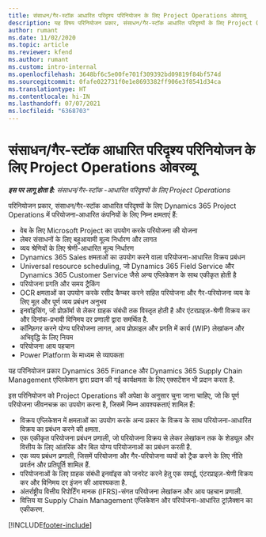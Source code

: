 ```yaml
---
title: संसाधन/गैर-स्टॉक आधारित परिदृश्य परिनियोजन के लिए Project Operations ओवरव्यू
description: यह विषय परिनियोजन प्रकार, संसाधन/गैर-स्टॉक आधारित परिदृश्यों के लिए Project Operations के बारे में जानकारी प्रदान करता है.
author: rumant
ms.date: 11/02/2020
ms.topic: article
ms.reviewer: kfend
ms.author: rumant
ms.custom: intro-internal
ms.openlocfilehash: 3648bf6c5e00fe701f309392bd09819f84bf574d
ms.sourcegitcommit: 0fafe022731f0e1e8693382ff906e3f8541d34ca
ms.translationtype: HT
ms.contentlocale: hi-IN
ms.lasthandoff: 07/07/2021
ms.locfileid: "6368703"
---
```

# <a name="project-operations-for-resourcenon-stocked-based-scenarios-deployment-overview"></a>संसाधन/गैर-स्टॉक आधारित परिदृश्य परिनियोजन के लिए Project Operations ओवरव्यू

_**इस पर लागू होता है:** संसाधन/गैर-स्टॉक -आधारित परिदृश्यों के लिए Project Operations_

परिनियोजन प्रकार, संसाधन/गैर-स्टॉक आधारित परिदृश्यों के लिए Dynamics 365 Project Operations में परियोजना-आधारित कंपनियों के लिए निम्न क्षमताएं हैं:

- वेब के लिए Microsoft Project का उपयोग करके परियोजना की योजना
- लेबर संसाधनों के लिए बहुआयामी मूल्य निर्धारण और लागत
- व्यय श्रेणियों के लिए श्रेणी-आधारित मूल्य निर्धारण
- Dynamics 365 Sales क्षमताओं का उपयोग करने वाला परियोजना-आधारित विक्रय प्रबंधन
- Universal resource scheduling, जो Dynamics 365 Field Service और Dynamics 365 Customer Service जैसे अन्य एप्लिकेशन के साथ एकीकृत होती है
- परियोजना प्रगति और समय ट्रैकिंग
- OCR क्षमताओं का उपयोग करके रसीद कैप्चर करने सहित परियोजना और गैर-परियोजना व्यय के लिए मूल और पूर्ण व्यय प्रबंधन अनुभव
- इनवॉइसिंग, जो प्रोफ़ॉर्मा से लेकर ग्राहक संबंधी तक विस्तृत होती है और एंटरप्राइज़-श्रेणी विक्रय कर और दिनांक-प्रभावी विनिमय दर प्रणाली द्वारा समर्थित है.
- कॉन्फ़िगर करने योग्य परियोजना लागत, आय प्रोफ़ाइल और प्रगति में कार्य (WIP) लेखांकन और अभिवृद्धि के लिए नियम
- परियोजना आय पहचान
- Power Platform के माध्यम से व्यापकता

यह परिनियोजन प्रकार Dynamics 365 Finance और Dynamics 365 Supply Chain Management एप्लिकेशन द्वारा प्रदान की गई कार्यक्षमता के लिए एक्सटेंशन भी प्रदान करता है.

इस परिनियोजन को Project Operations की अपेक्षा के अनुसार चुना जाना चाहिए, जो कि पूर्ण परियोजना जीवनचक्र का उपयोग करना है, जिसमें निम्न आवश्यकताएं शामिल हैं:

- विक्रय एप्लिकेशन में क्षमताओं का उपयोग करके अन्य प्रकार के विक्रय के साथ परियोजना-आधारित विक्रय का प्रबंधन करने की क्षमता.
- एक एकीकृत परियोजना प्रबंधन प्रणाली, जो परियोजना विक्रय से लेकर लेखांकन तक के शेड्यूल और वित्तीय के लिए आंतरिक और बिल योग्य परियोजनाओं का प्रबंधन करती है.
- एक व्यय प्रबंधन प्रणाली, जिसमें परियोजना और गैर-परियोजना व्ययों को ट्रैक करने के लिए नीति प्रवर्तन और प्रतिपूर्ति शामिल हैं.
- परियोजनाओं के लिए ग्राहक संबंधी इनवॉइस को जनरेट करने हेतु एक समर्द्ध, एंटरप्राइज़-श्रेणी विक्रय कर और विनिमय दर इंजन की आवश्यकता है.
- अंतर्राष्ट्रीय वित्तीय रिपोर्टिंग मानक (IFRS)-संगत परियोजना लेखांकन और आय पहचान प्रणाली.
- वित्तिय या Supply Chain Management एप्लिकेशन और परियोजना-आधारित ट्रांज़ैक्शन का एकीकरण.


[!INCLUDE[footer-include](../includes/footer-banner.md)]
